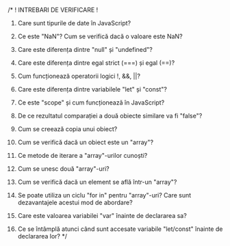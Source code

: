 /\* ! INTREBARI DE VERIFICARE !

1. Care sunt tipurile de date în JavaScript?
2. Ce este "NaN"? Cum se verifică dacă o valoare este NaN?
3. Care este diferența dintre "null" și "undefined"?
4. Care este diferența dintre egal strict (===) și egal (==)?
5. Cum funcționează operatorii logici !, &&, ||?
6. Care este diferența dintre variabilele "let" și "const"?
7. Ce este "scope" și cum funcționează în JavaScript?

8. De ce rezultatul comparației a două obiecte similare va fi "false"?
9. Cum se creează copia unui obiect?
10. Cum se verifică dacă un obiect este un "array"?
11. Ce metode de iterare a "array"-urilor cunoști?
12. Cum se unesc două "array"-uri?
13. Cum se verifică dacă un element se află într-un "array"?
14. Se poate utiliza un ciclu "for in" pentru "array"-uri? Care sunt dezavantajele acestui mod de abordare?
15. Care este valoarea variabilei "var" înainte de declararea sa?
16. Ce se întâmplă atunci când sunt accesate variabile "let/const" înainte de declararea lor?
    \*/
